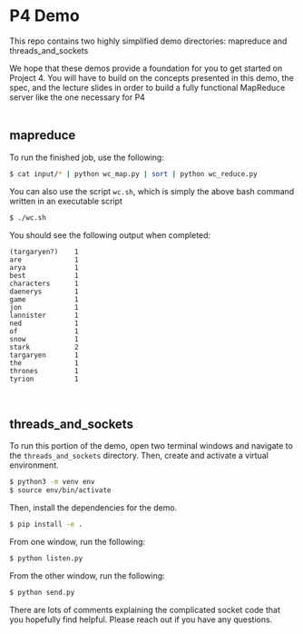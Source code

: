 # P4 Demo
This repo contains two highly simplified demo directories: mapreduce and threads_and_sockets

We hope that these demos provide a foundation for you to get started on Project 4. You will have to build on the concepts presented in this demo, the spec, and the lecture slides in order to build a fully functional MapReduce server like the one necessary for P4
<br><br>

## mapreduce
To run the finished job, use the following:
```bash
$ cat input/* | python wc_map.py | sort | python wc_reduce.py
```
You can also use the script `wc.sh`, which is simply the above bash command written in an executable script
```bash
$ ./wc.sh
```
You should see the following output when completed:
```shell
(targaryen?)	1
are	            1
arya	        1
best	        1
characters	    1
daenerys	    1
game	        1
jon	            1
lannister	    1
ned	            1
of	            1
snow	        1
stark	        2
targaryen	    1
the	            1
thrones	        1
tyrion	        1
```
<br>

## threads_and_sockets
To run this portion of the demo, open two terminal windows and navigate to the `threads_and_sockets` directory.
Then, create and activate a virtual environment.
```bash
$ python3 -m venv env
$ source env/bin/activate
```
Then, install the dependencies for the demo.
```bash
$ pip install -e .
```

From one window, run the following:
```bash
$ python listen.py
```
From the other window, run the following:
```bash
$ python send.py
```
There are lots of comments explaining the complicated socket code that you hopefully find helpful. Please reach out if you have any questions.
